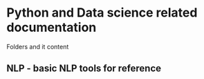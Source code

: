 # Python and Data science related documentation
Folders and it content
## NLP - basic NLP tools for reference
